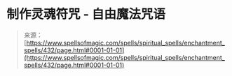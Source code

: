 <!--yml

category: 未分类

date: 2024-06-12 18:33:10

-->

# 制作灵魂符咒 - 自由魔法咒语

> 来源：[https://www.spellsofmagic.com/spells/spiritual_spells/enchantment_spells/432/page.html#0001-01-01](https://www.spellsofmagic.com/spells/spiritual_spells/enchantment_spells/432/page.html#0001-01-01)

